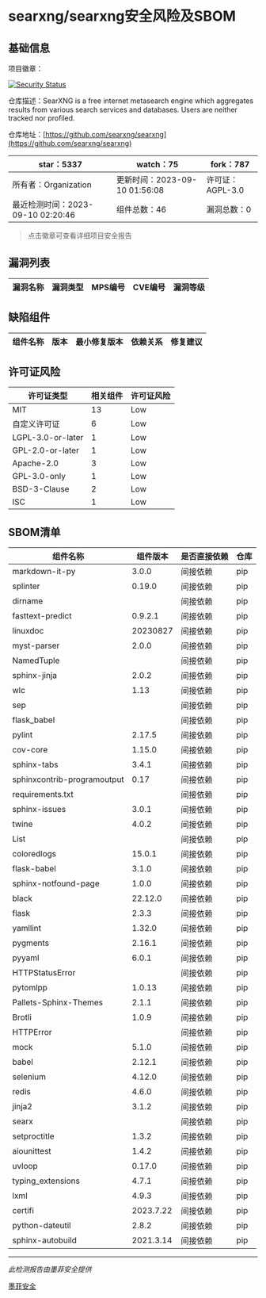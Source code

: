 # searxng/searxng安全风险及SBOM

## 基础信息

项目徽章：

[![Security Status](https://www.murphysec.com/platform3/v31/badge/1700574726165676032.svg)](https://www.murphysec.com/console/report/1700574725976932352/1700574726165676032)

仓库描述：SearXNG is a free internet metasearch engine which aggregates results from various search services and databases. Users are neither tracked nor profiled.

仓库地址：[https://github.com/searxng/searxng](https://github.com/searxng/searxng)

| star：5337 | watch：75 | fork：787 |
| ----------- | -------------- | ------------ |
| 所有者：Organization | 更新时间：2023-09-10 01:56:08 | 许可证：AGPL-3.0 |
| 最近检测时间：2023-09-10 02:20:46 | 组件总数：46 | 漏洞总数：0 |

> 点击徽章可查看详细项目安全报告



## 漏洞列表

| 漏洞名称 | 漏洞类型 | MPS编号 | CVE编号 | 漏洞等级 |
| ------- | ------ | ------- | ------ | ----- |





## 缺陷组件

| 组件名称 | 版本 | 最小修复版本 | 依赖关系 | 修复建议 |
| -------- | ---- | ------------ | -------- | -------- |





## 许可证风险

| 许可证类型 | 相关组件 | 许可证风险 |
| ---------- | -------- | ---------- |
|MIT|13|Low|
|自定义许可证|6|Low|
|LGPL-3.0-or-later|1|Low|
|GPL-2.0-or-later|1|Low|
|Apache-2.0|3|Low|
|GPL-3.0-only|1|Low|
|BSD-3-Clause|2|Low|
|ISC|1|Low|




## SBOM清单

| 组件名称 | 组件版本 | 是否直接依赖 | 仓库 |
| -------- | -------- | ------------ | ---- |
|markdown-it-py|3.0.0|间接依赖|pip|
|splinter|0.19.0|间接依赖|pip|
|dirname||间接依赖|pip|
|fasttext-predict|0.9.2.1|间接依赖|pip|
|linuxdoc|20230827|间接依赖|pip|
|myst-parser|2.0.0|间接依赖|pip|
|NamedTuple||间接依赖|pip|
|sphinx-jinja|2.0.2|间接依赖|pip|
|wlc|1.13|间接依赖|pip|
|sep||间接依赖|pip|
|flask_babel||间接依赖|pip|
|pylint|2.17.5|间接依赖|pip|
|cov-core|1.15.0|间接依赖|pip|
|sphinx-tabs|3.4.1|间接依赖|pip|
|sphinxcontrib-programoutput|0.17|间接依赖|pip|
|requirements.txt||间接依赖|pip|
|sphinx-issues|3.0.1|间接依赖|pip|
|twine|4.0.2|间接依赖|pip|
|List||间接依赖|pip|
|coloredlogs|15.0.1|间接依赖|pip|
|flask-babel|3.1.0|间接依赖|pip|
|sphinx-notfound-page|1.0.0|间接依赖|pip|
|black|22.12.0|间接依赖|pip|
|flask|2.3.3|间接依赖|pip|
|yamllint|1.32.0|间接依赖|pip|
|pygments|2.16.1|间接依赖|pip|
|pyyaml|6.0.1|间接依赖|pip|
|HTTPStatusError||间接依赖|pip|
|pytomlpp|1.0.13|间接依赖|pip|
|Pallets-Sphinx-Themes|2.1.1|间接依赖|pip|
|Brotli|1.0.9|间接依赖|pip|
|HTTPError||间接依赖|pip|
|mock|5.1.0|间接依赖|pip|
|babel|2.12.1|间接依赖|pip|
|selenium|4.12.0|间接依赖|pip|
|redis|4.6.0|间接依赖|pip|
|jinja2|3.1.2|间接依赖|pip|
|searx||间接依赖|pip|
|setproctitle|1.3.2|间接依赖|pip|
|aiounittest|1.4.2|间接依赖|pip|
|uvloop|0.17.0|间接依赖|pip|
|typing_extensions|4.7.1|间接依赖|pip|
|lxml|4.9.3|间接依赖|pip|
|certifi|2023.7.22|间接依赖|pip|
|python-dateutil|2.8.2|间接依赖|pip|
|sphinx-autobuild|2021.3.14|间接依赖|pip|


------

*此检测报告由墨菲安全提供*

[墨菲安全](www.murphysec.com)
